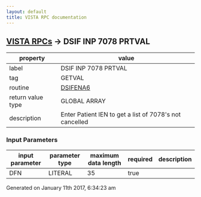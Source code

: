 ```yaml
---
layout: default
title: VISTA RPC documentation
---
```




## [VISTA RPCs](TableOfContent.md) &#8594; DSIF INP 7078 PRTVAL 

 property | value 
--- | --- 
 label | DSIF INP 7078 PRTVAL
 tag | GETVAL
 routine | [DSIFENA6](http://code.osehra.org/dox/Routine_DSIFENA6_source.html)
 return value type | GLOBAL ARRAY
 description | Enter Patient IEN to get a list of 7078's not cancelled

### Input Parameters

| input parameter | parameter type | maximum data length | required | description | 
| --- | --- | --- | --- | --- | 
| DFN | LITERAL | 35 | true |  | 




Generated on January 11th 2017, 6:34:23 am